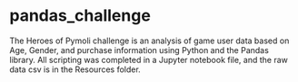 # pandas_challenge

The Heroes of Pymoli challenge is an analysis of game user data based on Age, Gender, and purchase information using Python and the Pandas library. All scripting was completed in a Jupyter notebook file, and the raw data csv is in the Resources folder. 
